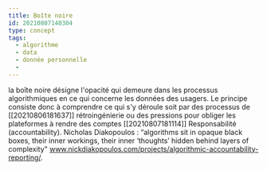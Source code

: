 ```yaml
---
title: Boîte noire
id: 20210807140304
type: concept
tags:
  - algorithme
  - data
  - donnée personnelle
  - 
---
```



la boîte noire désigne l'opacité qui demeure dans les processus algorithmiques en ce qui concerne les données des usagers.
Le principe consiste donc à comprendre ce qui s'y déroule soit par des processus de [[20210806181637]] rétroingénierie  ou des pressions pour obliger les plateformes à rendre des comptes [[20210807181114]] Responsabilité (accountability).
Nicholas Diakopoulos :  “algorithms sit in opaque black boxes, their inner workings, their inner ‘thoughts’ hidden behind layers of complexity" www.nickdiakopoulos.com/projects/algorithmic-accountability-reporting/.